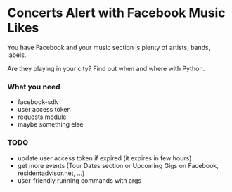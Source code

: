 # Concerts Alert with Facebook Music Likes

You have Facebook and your music section is plenty of artists, bands, labels.

Are they playing in your city? Find out when and where with Python.

### What you need
- facebook-sdk
- user access token
- requests module
- maybe something else

### TODO
- update user access token if expired (it expires in few hours)
- get more events (Tour Dates section or Upcoming Gigs on Facebook, residentadvisor.net, ...)
- user-friendly running commands with args 
